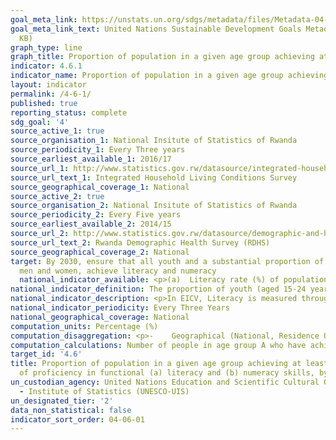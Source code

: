 ```yaml
---
goal_meta_link: https://unstats.un.org/sdgs/metadata/files/Metadata-04-06-01.pdf
goal_meta_link_text: United Nations Sustainable Development Goals Metadata (PDF 57.8
  KB)
graph_type: line
graph_title: Proportion of population in a given age group achieving at least a fixed level of proficiency in functional (a) literacy and (b) numeracy skills, by sex
indicator: 4.6.1
indicator_name: Proportion of population in a given age group achieving at least a fixed level of proficiency in functional (a) literacy and (b) numeracy skills, by sex
layout: indicator
permalink: /4-6-1/
published: true
reporting_status: complete
sdg_goal: '4'
source_active_1: true
source_organisation_1: National Insitute of Statistics of Rwanda
source_periodicity_1: Every Three years
source_earliest_available_1: 2016/17
source_url_1: http://www.statistics.gov.rw/datasource/integrated-household-living-conditions-survey-eicv
source_url_text_1: Integrated Household Living Conditions Survey
source_geographical_coverage_1: National
source_active_2: true
source_organisation_2: National Insitute of Statistics of Rwanda
source_periodicity_2: Every Five years
source_earliest_available_2: 2014/15
source_url_2: http://www.statistics.gov.rw/datasource/demographic-and-health-survey-dhs 
source_url_text_2: Rwanda Demographic Health Survey (RDHS)
source_geographical_coverage_2: National 
target: By 2030, ensure that all youth and a substantial proportion of adults, both
  men and women, achieve literacy and numeracy
  national_indicator_available: <p>(a)	Literacy rate (%) of population aged 15-24 years, Literacy rate (%) of population aged 15+ years</p><p>Numeracy rate (%) of population aged 15-24 years, Numeracy rate (%) of population aged 15+ years</p>
national_indicator_definition: The proportion of youth (aged 15-24 years) and of adults (aged 15 years and above) have achieved or exceeded a given level of proficiency in (a) literacy and (b) numeracy. 
national_indicator_description: <p>In EICV, Literacy is measured through a self-assessment question on whether the respondent can read and write a simple note. Numeracy is measured through a self-assessment question on the ability to perform a written calculation</p><p>Whereas for DHS, literacy rate refers to men and women who attended secondary school or higher and women who can read a whole sentence or part of a sentence</p>
national_indicator_periodicity: Every Three Years
national_geographical_coverage: National 
computation_units: Percentage (%)
computation_disaggregation: <p>-	Geographical (National, Residence Urban/Rural, Province)</p><p>Sex</p><p>Quintile</p>
computation_calculations: Number of people in age group A who have achieved above the minimum level of literacy divide in year T by Population of age group A in year T 
target_id: '4.6'
title: Proportion of population in a given age group achieving at least a fixed level
  of proficiency in functional (a) literacy and (b) numeracy skills, by sex
un_custodian_agency: United Nations Education and Scientific Cultural Organisation
  - Institute of Statistics (UNESCO-UIS)
un_designated_tier: '2'
data_non_statistical: false
indicator_sort_order: 04-06-01
---
```

